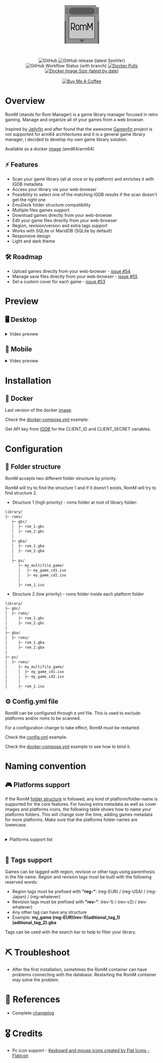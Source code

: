 <div align="center">
  <h1 style="padding:20px;"><img src="romm.svg" height="128px" width="auto" alt="RomM Logo"></h1>
  <img alt="GitHub" src="https://img.shields.io/github/license/zurdi15/romm">
  <img alt="GitHub release (latest SemVer)" src="https://img.shields.io/github/v/release/zurdi15/romm">
  <img alt="GitHub Workflow Status (with branch)" src="https://img.shields.io/github/actions/workflow/status/zurdi15/romm/image.yml?branch=master">
  <a href="https://hub.docker.com/r/zurdi15/romm">
  <img alt="Docker Pulls" src="https://img.shields.io/docker/pulls/zurdi15/romm">
  <img alt="Docker Image Size (latest by date)" src="https://img.shields.io/docker/image-size/zurdi15/romm">
</div>
<br>
<div align="center">
  <a href="https://www.buymeacoff.ee/zurdi15" target="_blank"><img src="https://www.buymeacoffee.com/assets/img/custom_images/orange_img.png" alt="Buy Me A Coffee" target="_blank"></a>
</div>

# Overview

RomM (stands for Rom Manager) is a game library manager focused in retro gaming. Manage and organize all of your games from a web browser.

Inspired by [Jellyfin](https://jellyfin.org/) and after found that the awesome [Gameyfin](https://github.com/grimsi/gameyfin) project is not supported for arm64 architectures and it is a general game library manager, I decided to develop my own game library solution.

Available as a docker [image](https://hub.docker.com/r/zurdi15/romm) (amd64/arm64)

## ⚡ Features

* Scan your game library (all at once or by platform) and enriches it with IGDB metadata
* Access your library via your web-browser
* Possibility to select one of the matching IGDB results if the scan doesn't get the right one
* EmuDeck folder structure compatibility
* Multiple files games support
* Download games directly from your web-browser
* Edit your game files directly from your web-browser
* Region, revision/version and extra tags support
* Works with SQLite or MaridDB (SQLite by default)
* Responsive design
* Light and dark theme

## 🛠 Roadmap

* Upload games directly from your web-browser - [issue #54](https://github.com/zurdi15/romm/issues/54)
* Manage save files directly from your web-browser - [issue #55](https://github.com/zurdi15/romm/issues/55)
* Set a custom cover for each game - [issue #53](https://github.com/zurdi15/romm/issues/53)

# Preview

## 🖥 Desktop

<details><summary>Video preview</summary><p>https://user-images.githubusercontent.com/34356590/227992371-33056130-c067-49c1-ae32-b3ba78db6798.mp4</p></details>

## 📱 Mobile

<details><summary>Video preview</summary><p>https://user-images.githubusercontent.com/34356590/228007442-0a9cbf6b-4b62-4c1a-aad8-48b13e6337e8.mp4</p></details>

# Installation

## 🐳 Docker

Last version of the docker [image](https://hub.docker.com/r/zurdi15/romm/tags).

Check the [docker-compose.yml](https://github.com/zurdi15/romm/blob/master/docker/docker-compose.example.yml) example.

Get API key from [IGDB](https://api-docs.igdb.com/#about) for the CLIENT_ID and CLIENT_SECRET variables. 

# Configuration

## 📁 Folder structure

RomM accepts two different folder structure by priority.

RomM will try to find the structure 1 and if it doesn't exists, RomM will try to find structure 2.

  - Structure 1 (high priority) - roms folder at root of library folder:
  ```
  library/
  ├─ roms/
     ├─ gbc/
     │  ├─ rom_1.gbc
     │  ├─ rom_2.gbc
     │
     ├─ gba/
     │  ├─ rom_1.gba
     │  ├─ rom_2.gba
     │ 
     ├─ ps/
        ├─ my_multifile_game/
        │   ├─ my_game_cd1.iso
        │   ├─ my_game_cd2.iso
        │
        ├─ rom_1.iso
  ```
  - Structure 2 (low priority) - roms folder inside each platform folder
  ```
  library/
  ├─ gbc/
  │  ├─ roms/
  │     ├─ rom_1.gbc
  │     ├─ rom_2.gbc
  |
  ├─ gba/
  │  ├─ roms/
  │     ├─ rom_1.gba
  │     ├─ rom_2.gba
  |
  ├─ ps/
  │  ├─ roms/
  │     ├─ my_multifile_game/
  │     │  ├─ my_game_cd1.iso
  │     │  ├─ my_game_cd2.iso
  │     │
  │     ├─ rom_1.iso
  ```

## ⚙️ Config.yml file

RomM can be configured through a yml file. This is used to exclude platforms and/or roms to be scanned.

For a configuration change to take effect, RomM must be restarted.

Check the [config.yml](https://github.com/zurdi15/romm/blob/master/docker/config.example.yml) example.

Check the [docker-compose.yml](https://github.com/zurdi15/romm/blob/master/docker/docker-compose.example.yml) example to see how to bind it.

# Naming convention 

## 🎮 Platforms support

If the RomM [folder structure](#📁-folder-structure) is followed, any kind of platform/folder-name is supported for the core features. For having extra metadata as well as cover images and platforms icons, the following table shows how to name your platforms folders.
This will change over the time, adding games metadata for more platforms. Make sure that the platforms folder names are lowercase.

<br>
<details>
  <summary>Platforms support list</summary>
  <p>

| slug          | name                                | games metadata |
|---------------|-------------------------------------|     :----:     |
| 3ds             | Nintendo 3DS                        | ✅             |
| amiga           | Amiga                               | ✅             |
| arcade          | Arcade                              | ✅             |
| atari           | atari                               | ❌             |
| coleco          | coleco                              | ❌             |
| c64             | Commodore C64/128/MAX               | ✅             |
| cpc             | cpc                                 | ❌             |
| cps1            | cps1                                | ❌             |
| cps2            | cps2                                | ❌             |
| cps3            | cps3                                | ❌             |
| daphne          | daphne                              | ❌             |
| dc              | Dreamcast                           | ✅             |
| dos             | DOS                                 | ✅             |
| fairchild       | fairchild                           | ❌             |
| fba2012         | fba2012                             | ❌             |
| fbneo           | fbneo                               | ❌             |
| fds             | Family Computer Disk System         | ✅             |
| gb              | Game Boy                            | ✅             |
| gba             | Game Boy Advance                    | ✅             |
| gbc             | Game Boy Color                      | ✅             |
| gg              | gg                                  | ❌             |
| gw              | gw                                  | ❌             |
| intellivision   | Intellivision                       | ✅             |
| jaguar          | Atari Jaguar                        | ✅             |
| lynx            | Atari Lynx                          | ✅             |
| md              | md                                  | ❌             |
| megaduck        | megaduck                            | ❌             |
| ms              | ms                                  | ❌             |
| msx             | MSX                                 | ✅             |
| n64             | Nintendo 64                         | ✅             |
| nds             | Nintendo DS                         | ✅             |
| neocd           | neocd                               | ❌             |
| neogeo          | neogeo                              | ❌             |
| nes             | Nintendo Entertainment System       | ✅             |
| ngc             | Nintendo GameCube                   | ✅             |
| ngp             | ngp                                 | ❌             |
| odyssey         | odyssey                             | ❌             |
| pce             | pce                                 | ❌             |
| pcecd           | pcecd                               | ❌             |
| pico            | pico                                | ❌             |
| poke            | poke                                | ❌             |
| ps              | PlayStation                         | ✅             |
| ps2             | PlayStation 2                       | ✅             |
| ps3             | PlayStation 3                       | ✅             |
| ps4             | ps4                                 | ❌             |
| psp             | PlayStation Portable                | ✅             |
| psvita          | PlayStation Vita                    | ✅             |
| scummvm         | scummvm                             | ❌             |
| segacd          | Sega CD                             | ✅             |
| segasgone       | segasgone                           | ❌             |
| sgb             | sgb                                 | ❌             |
| sgfx            | sgfx                                | ❌             |
| snes            | Super Nintendo Entertainment System | ✅             |
| supervision     | supervision                         | ❌             |
| switch          | Nintendo Switch                     | ✅             |
| wii             | Wii                                 | ✅             |
| win             | PC (Microsoft Windows)              | ✅             |
| wiiu            | Wii U                               | ✅             |
| wonderswan      | WonderSwan                          | ✅             |
| wonderswan-color| WonderSwan Color                    | ✅             |
| xbox            | Xbox                                | ✅             |
| xbox360         | Xbox 360                            | ✅             |
| xboxone         | Xbox One                            | ✅             |

  </p>
</details>
<br>

## 📑 Tags support

Games can be tagged with region, revision or other tags using parenthesis in the file name. Region and revision tags must be built with the following reserved words:
  - Region tags must be prefixed with **"reg-"**: (reg-EUR) / (reg-USA) / (reg-Japan) / (reg-whatever)
  - Revision tags must be prefixed with **"rev-"**: (rev-1) / (rev-v2) / (rev-whatever)
  - Any other tag can have any structure
  - Example: **my_game (reg-EUR)(rev-1)(aditional_tag_1)(aditional_tag_2).gba**

Tags can be used with the search bar to help to filter your library.

# ⛏ Troubleshoot

* After the first installation, sometimes the RomM container can have problems connecting with the database. Restarting the RomM container may solve the problem.

# 🧾 References

* Complete [changelog](https://github.com/zurdi15/romm/blob/master/CHANGELOG.md)

# 🎖 Credits

* Pc icon support - <a href="https://www.flaticon.com/free-icons/keyboard-and-mouse" title="Keyboard and mouse icons">Keyboard and mouse icons created by Flat Icons - Flaticon</a>
